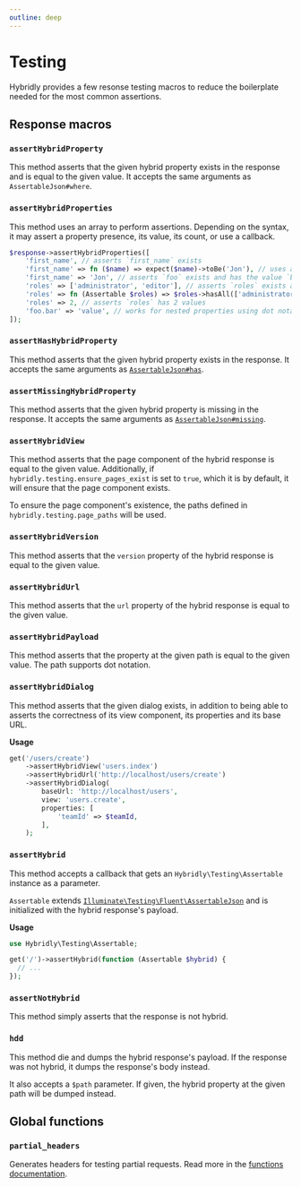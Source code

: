 ```yaml
---
outline: deep
---
```


# Testing

Hybridly provides a few resonse testing macros to reduce the boilerplate needed for the most common assertions.

## Response macros

### `assertHybridProperty`

This method asserts that the given hybrid property exists in the response and is equal to the given value. It accepts the same arguments as `AssertableJson#where`.

### `assertHybridProperties`

This method uses an array to perform assertions. Depending on the syntax, it may assert a property presence, its value, its count, or use a callback.

```php
$response->assertHybridProperties([
    'first_name', // asserts `first_name` exists
    'first_name' => fn ($name) => expect($name)->toBe('Jon'), // uses a callback to get the value and perform assertions on it
    'first_name' => 'Jon', // asserts `foo` exists and has the value `bar`
    'roles' => ['administrator', 'editor'], // asserts `roles` exists and contains the given properties
    'roles' => fn (Assertable $roles) => $roles->hasAll(['administrator', 'editor']), // same thing, using a callback and a typehinted parameter
    'roles' => 2, // asserts `roles` has 2 values
    'foo.bar' => 'value', // works for nested properties using dot notation as well
]);
```

### `assertHasHybridProperty`

This method asserts that the given hybrid property exists in the response. It accepts the same arguments as [`AssertableJson#has`](https://laravel.com/docs/9.x/http-tests#asserting-json-attribute-presence-and-absence).

### `assertMissingHybridProperty`

This method asserts that the given hybrid property is missing in the response. It accepts the same arguments as [`AssertableJson#missing`](https://laravel.com/docs/9.x/http-tests#asserting-json-attribute-presence-and-absence).

### `assertHybridView`

This method asserts that the page component of the hybrid response is equal to the given value. Additionally, if `hybridly.testing.ensure_pages_exist` is set to `true`, which it is by default, it will ensure that the page component exists.

To ensure the page component's existence, the paths defined in `hybridly.testing.page_paths` will be used.

### `assertHybridVersion`

This method asserts that the `version` property of the hybrid response is equal to the given value.

### `assertHybridUrl`

This method asserts that the `url` property of the hybrid response is equal to the given value.

### `assertHybridPayload`

This method asserts that the property at the given path is equal to the given value. The path supports dot notation.

### `assertHybridDialog`

This method asserts that the given dialog exists, in addition to being able to asserts the correctness of its view component, its properties and its base URL.

**Usage**

```php
get('/users/create')
    ->assertHybridView('users.index')
    ->assertHybridUrl('http://localhost/users/create')
    ->assertHybridDialog(
        baseUrl: 'http://localhost/users',
        view: 'users.create',
        properties: [
            'teamId' => $teamId,
        ],
    );
```


### `assertHybrid`

This method accepts a callback that gets an `Hybridly\Testing\Assertable` instance as a parameter. 

`Assertable` extends [`Illuminate\Testing\Fluent\AssertableJson`](https://laravel.com/docs/9.x/http-tests#fluent-json-testing) and is initialized with the hybrid response's payload.

**Usage**

```php
use Hybridly\Testing\Assertable;

get('/')->assertHybrid(function (Assertable $hybrid) {
  // ...
});
```

### `assertNotHybrid`

This method simply asserts that the response is not hybrid.

### `hdd`

This method die and dumps the hybrid response's payload. If the response was not hybrid, it dumps the response's body instead.

It also accepts a `$path` parameter. If given, the hybrid property at the given path will be dumped instead.

## Global functions

### `partial_headers`

Generates headers for testing partial requests. Read more in the [functions documentation](./functions.md#partial-headers).
